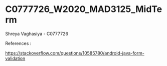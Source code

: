 # C0777726_W2020_MAD3125_MidTerm

Shreya Vaghasiya - C0777726

References : 

https://stackoverflow.com/questions/10585780/android-java-form-validation
